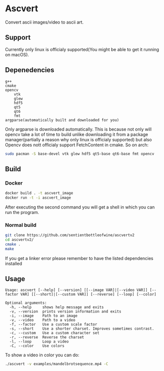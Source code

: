 # Ascvert
Convert ascii images/video to ascii art.

## Support
Currently only linux is officialy supported(You might be able to get it running on macOS).

## Depenedencies
```
g++
cmake
opencv
    vtk
    glew
    hdf5
    qt5
    qt6
    fmt
argparse(automatically built and downloaded for you)
```
Only argparse is downloaded automatically.
This is because not only will opencv take a lot of time to build unlike downloading it from a package manager(partially a reason why only linux is officialy supported) but also
Opencv does nott officialy support FetchContent in cmake.
So on arch:
```sh
sudo pacman -S base-devel vtk glew hdf5 qt5-base qt6-base fmt opencv
```
## Build

### Docker
```sh
docker build . -t ascvert_image
docker run -t -i ascvert_image
```
After executing the second command you will get a shell in which you can run the program.

### Normal build
```sh
git clone https://github.com/sentientbottleofwine/ascvertv2
cd ascvertv2/
cmake .
make
```
If you get a linker error please remember to have the listed dependencies installed

## Usage
```
Usage: ascvert [--help] [--version] [[--image VAR]|[--video VAR]] [--factor VAR] [[--short]|[--custom VAR]] [--reverse] [--loop] [--color]

Optional arguments:
  -h, --help     shows help message and exits
  -v, --version  prints version information and exits
  -i, --image    Path to an image
  -v, --video    Path to a video
  -f, --factor   Use a custom scale factor
  -s, --short    Use a shorter charset. Improves sometimes contrast.
  -c, --custom   Use a custom character set
  -r, --reverse  Reverse the charset
  -l, --loop     Loop a video
  -C, --color    Use colors
```
To show a video in color you can do:
```sh
./ascvert -v examples/mandelbrotsequence.mp4 -C

```
